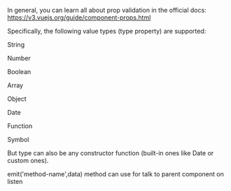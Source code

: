 In general, you can learn all about prop validation in the official docs: https://v3.vuejs.org/guide/component-props.html

Specifically, the following value types (type property) are supported:

String

Number

Boolean

Array

Object

Date

Function

Symbol

But type can also be any constructor function (built-in ones like Date or custom ones).



emit('method-name',data) method can use for talk to parent component on listen